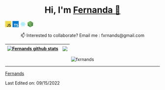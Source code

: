 <h1 align="center">Hi, I'm <a href="https://instagram.com/fxrnxnds/" target="blank">
Fernanda 👋</a></h1>

<code><img height="20" alt="javascript" src="https://raw.githubusercontent.com/github/explore/80688e429a7d4ef2fca1e82350fe8e3517d3494d/topics/javascript/javascript.png"></code>
<code><img height="20" alt="typescript" src="https://raw.githubusercontent.com/github/explore/80688e429a7d4ef2fca1e82350fe8e3517d3494d/topics/typescript/typescript.png"></code>
<code><img height="20" alt="react" src="https://raw.githubusercontent.com/github/explore/80688e429a7d4ef2fca1e82350fe8e3517d3494d/topics/react/react.png"></code>
<code><img height="20" alt="nodejs" src="https://raw.githubusercontent.com/github/explore/80688e429a7d4ef2fca1e82350fe8e3517d3494d/topics/nodejs/nodejs.png"></code> 

<p align="center">📫 Interested to collaborate? Email me : fxrnands@gmail.com</p>

  
| <a href="https://github.com/fxrnands"><img align="center" src="https://github-readme-stats.vercel.app/api?username=fxrnands&show_icons=true&include_all_commits=true&theme=buefy&hide_border=true" alt="Fernands github stats" /></a> | <a href="https://github.com/fxrnands"><img align="center" src="https://github-readme-stats.vercel.app/api/top-langs/?username=fxrnands&layout=compact&theme=buefy&hide_border=true" /></a> |
| ------------- | ------------- |
<p margin-top:"40px" align="center"> <img src="https://komarev.com/ghpvc/?username=fxrnands" alt="fxrnands" /> </p>

------

[Fernands](https://github.com/fxrnands)

Last Edited on: 09/15/2022








